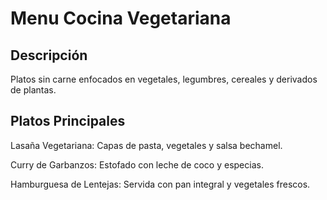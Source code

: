 # Menu Cocina Vegetariana

## Descripción
Platos sin carne enfocados en vegetales, legumbres, cereales y derivados de plantas.

## Platos Principales
Lasaña Vegetariana: Capas de pasta, vegetales y salsa bechamel.

Curry de Garbanzos: Estofado con leche de coco y especias.

Hamburguesa de Lentejas: Servida con pan integral y vegetales frescos.

